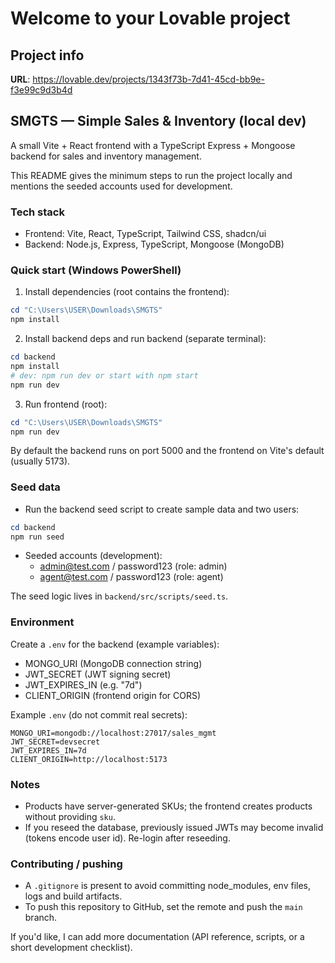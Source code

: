 # Welcome to your Lovable project

## Project info

**URL**: https://lovable.dev/projects/1343f73b-7d41-45cd-bb9e-f3e99c9d3b4d

## SMGTS — Simple Sales & Inventory (local dev)

A small Vite + React frontend with a TypeScript Express + Mongoose backend for sales and inventory management.

This README gives the minimum steps to run the project locally and mentions the seeded accounts used for development.

### Tech stack
- Frontend: Vite, React, TypeScript, Tailwind CSS, shadcn/ui
- Backend: Node.js, Express, TypeScript, Mongoose (MongoDB)

### Quick start (Windows PowerShell)
1. Install dependencies (root contains the frontend):

```powershell
cd "C:\Users\USER\Downloads\SMGTS"
npm install
```

2. Install backend deps and run backend (separate terminal):

```powershell
cd backend
npm install
# dev: npm run dev or start with npm start
npm run dev
```

3. Run frontend (root):

```powershell
cd "C:\Users\USER\Downloads\SMGTS"
npm run dev
```

By default the backend runs on port 5000 and the frontend on Vite's default (usually 5173).

### Seed data
- Run the backend seed script to create sample data and two users:

```powershell
cd backend
npm run seed
```

- Seeded accounts (development):
	- admin@test.com / password123 (role: admin)
	- agent@test.com / password123 (role: agent)

The seed logic lives in `backend/src/scripts/seed.ts`.

### Environment
Create a `.env` for the backend (example variables):

- MONGO_URI (MongoDB connection string)
- JWT_SECRET (JWT signing secret)
- JWT_EXPIRES_IN (e.g. "7d")
- CLIENT_ORIGIN (frontend origin for CORS)

Example `.env` (do not commit real secrets):

```
MONGO_URI=mongodb://localhost:27017/sales_mgmt
JWT_SECRET=devsecret
JWT_EXPIRES_IN=7d
CLIENT_ORIGIN=http://localhost:5173
```

### Notes
- Products have server-generated SKUs; the frontend creates products without providing `sku`.
- If you reseed the database, previously issued JWTs may become invalid (tokens encode user id). Re-login after reseeding.

### Contributing / pushing
- A `.gitignore` is present to avoid committing node_modules, env files, logs and build artifacts.
- To push this repository to GitHub, set the remote and push the `main` branch.

If you'd like, I can add more documentation (API reference, scripts, or a short development checklist).
